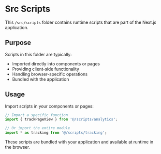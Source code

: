 # Src Scripts

This `/src/scripts` folder contains runtime scripts that are part of the Next.js application.

## Purpose

Scripts in this folder are typically:

- Imported directly into components or pages
- Providing client-side functionality
- Handling browser-specific operations
- Bundled with the application

## Usage

Import scripts in your components or pages:

```javascript
// Import a specific function
import { trackPageView } from '@/scripts/analytics';

// Or import the entire module
import * as tracking from '@/scripts/tracking';
```

These scripts are bundled with your application and available at runtime in the browser.

